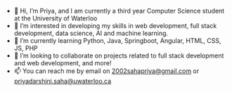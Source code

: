 - 👋 Hi, I’m Priya, and I am currently a third year Computer Science student at the University of Waterloo
- 👀 I’m interested in developing my skills in web development, full stack development, data science, AI and machine learning.
- 🌱 I’m currently learning Python, Java, Springboot, Angular, HTML, CSS, JS, PHP
- 💞️ I’m looking to collaborate on projects related to full stack development and web development, and more! 
- 📫 You can reach me by email on 2002sahapriya@gmail.com or priyadarshini.saha@uwaterloo.ca

